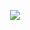 <!-- <img src="https://github.com/vnn-ktt/vnn-ktt/blob/main/headrz.png" alt="Hi, there!" /> -->

<p align="center">
  <img alig src="https://github-profile-trophy.vercel.app/?username=vnn-ktt" />
</p>

<!--
<p align="left">
  I currently live in St. Petersburg, Russia and am interested in web development🔭🌱
</p>
<ul>
  <li>💻 Frontend stack: Browser, HTML5, CSS3, JavaScript, Webpack, TypeScript</li>
  <li>💻 Backend stack: Browser, PHP, MySQL, Apache HTTP Server, Linux</li>
  <li>⚡ Frameworks: React.js, 1C-Bitrix</li>
  <li>⚡ Patterns: SOLID, MVP, MVC</li>
  <li>⚡ Protocols: HTTP, HTTPS, TCP/IP, SSH, FTP, SFTP</li>
</ul>
<p align="left">
  1C-Bitrix Specialist Certificates:
  <ol>
    <li> Content Manager: LRN-531204-34-703-8074430 </li>
    <li>The administrator.Basic: LRN-532624-35-706-8074430</li>
    <li>The administrator.Modules: LRN-533400-41-427-8074430</li>
  </ol>
</p>
<p align="left">Speaking of me as a person, I consistently stay between an extrovert and an introvert, I make contact openly.💬</p>
<p align="left">Emotionally stable even in difficult tasks: I try to decompose and solve them, and I am also punctual, I easily organize my time in Notion.</p>
<p align="left">I am an adherent of an active lifestyle, I regularly play sports🏃‍♂️, and I am also fond of writing music🎸, which allows me to maintain balance in life!</p>
-->

<!--
<p align="right">
  <img src="https://github.com/vnn-ktt/vnn-ktt/blob/main/iconz/html5.svg" width="60" height="60" alt="html"/>
  <img src="https://github.com/vnn-ktt/vnn-ktt/blob/main/iconz/css3.svg" width="60" height="60" alt="css"/>
  <img src="https://github.com/vnn-ktt/vnn-ktt/blob/main/iconz/javascript.svg" width="60" height="60" alt="javascript"/>
  <img src="https://github.com/vnn-ktt/vnn-ktt/blob/main/iconz/react.svg" width="60" height="60" alt="react"/>
  <img src="https://github.com/vnn-ktt/vnn-ktt/blob/main/iconz/redux.svg" width="60" height="60" alt="redux"/>
  <img src="https://github.com/vnn-ktt/vnn-ktt/blob/main/iconz/sass.svg" width="60" height="60" alt="sass"/>
  <img src="https://github.com/vnn-ktt/vnn-ktt/blob/main/iconz/webpack.svg" width="60" height="60" alt="webpack"/>
  <img src="https://github.com/vnn-ktt/vnn-ktt/blob/main/iconz/postgresql.svg" width="60" height="60" alt="postgresql"/>
</p>
-->

<!--
**vnn-ktt/vnn-ktt** is a ✨ _special_ ✨ repository because its `README.md` (this file) appears on your GitHub profile.
Here are some ideas to get you started:
- 🔭 I’m currently working with 1C-Bitrix, AO Greenatom
- 🌱 I’m currently learning PHP, MySQL, Apache HTTP Server
- 👯 I’m looking to collaborate on ...
- 🤔 I’m looking for help with ...
- 💬 Ask me about ...
- 📫 How to reach me: ...
- 😄 Pronouns: ...
- ⚡ Fun fact: ...
-->
